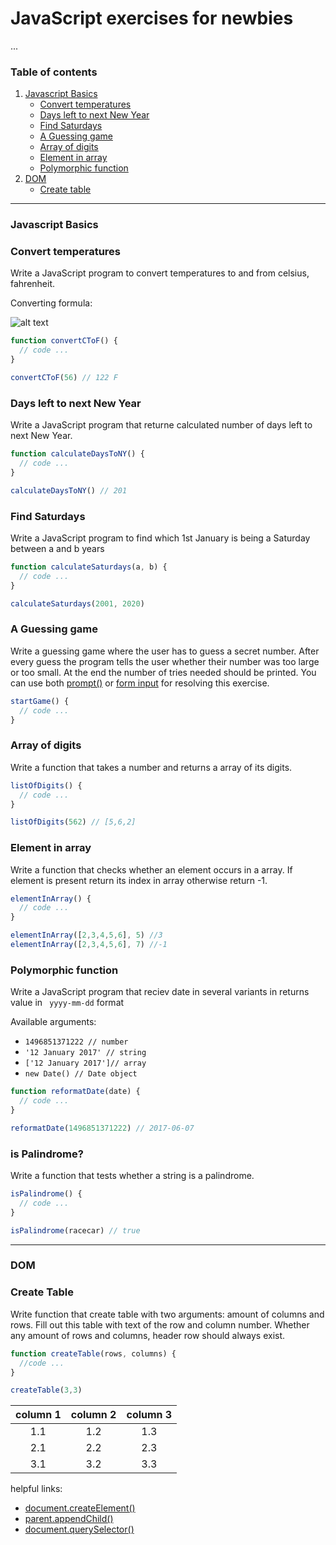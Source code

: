 # JavaScript exercises for newbies 

...

### Table of contents

1. [Javascript Basics](#javascript-basics)
    + [Convert temperatures](#convert-temperatures)
    + [Days left to next New Year](#days-left-to-next-new-year)
    + [Find Saturdays](#find-saturdays)
    + [A Guessing game](#a-guessing-game)
    + [Array of digits](#array-of-digits)
    + [Element in array](#element-in-array)
    + [Polymorphic function](#polymorphic-function)
3. [DOM](#dom)
    + [Create table](#create-table)

---

### Javascript Basics

### Convert temperatures

Write a JavaScript program to convert temperatures to and from celsius, fahrenheit.

Converting formula:

![alt text](http://www.w3resource.com/w3r_images/javascript-centigrade-to-fahrenheit-exercise-11.png 'Converting formula')

```javascript
function convertCToF() {
  // code ...
}

convertCToF(56) // 122 F
```


### Days left to next New Year

Write a JavaScript program that returne calculated number of days left to next New Year.

```javascript
function calculateDaysToNY() {
  // code ...
}

calculateDaysToNY() // 201
```


### Find Saturdays

Write a JavaScript program to find which 1st January is being a Saturday between a and b years


```javascript
function calculateSaturdays(a, b) {
  // code ...
}

calculateSaturdays(2001, 2020)
```

### A Guessing game

Write a guessing game where the user has to guess a secret number. After every guess the program tells the user whether their number was too large or too small. At the end the number of tries needed should be printed. You can use both [prompt()](https://developer.mozilla.org/en/docs/Web/API/Window/prompt) or [form input](https://developer.mozilla.org/en-US/docs/Web/HTML/Element/input) for resolving this exercise.

```javascript
startGame() {
  // code ...
}
```

### Array of digits

Write a function that takes a number and returns a array of its digits.

```javascript
listOfDigits() {
  // code ...
}

listOfDigits(562) // [5,6,2]
```

### Element in array

Write a function that checks whether an element occurs in a array. If element is present return its index in array otherwise
return -1.

```javascript
elementInArray() {
  // code ...
}

elementInArray([2,3,4,5,6], 5) //3
elementInArray([2,3,4,5,6], 7) //-1
```


### Polymorphic function

Write a JavaScript program that reciev date in several variants in returns value in ``` yyyy-mm-dd``` format

Available arguments: 

+ ```1496851371222 // number```
+ ```'12 January 2017' // string```
+ ```['12 January 2017']// array```
+ ```new Date() // Date object```


```javascript
function reformatDate(date) {
  // code ...
}

reformatDate(1496851371222) // 2017-06-07
```

### is Palindrome?

Write a function that tests whether a string is a palindrome.

```javascript
isPalindrome() {
  // code ...
}

isPalindrome(racecar) // true
```

---

### DOM

### Create Table

Write function that create table with two arguments: amount of columns and rows. Fill out this table with text of the row and column number. Whether any amount of rows and columns, header row should always exist.

```javascript
function createTable(rows, columns) {
  //code ...
}

createTable(3,3)
```
| column 1 | column 2 | column 3 |
|:---:|:---:|:---:|
| 1.1 | 1.2 | 1.3 |
| 2.1 | 2.2 | 2.3 |
| 3.1 | 3.2 | 3.3 |

helpful links:
+ [document.createElement()](https://developer.mozilla.org/en-US/docs/Web/API/Document/createElement)
+ [parent.appendChild()](https://developer.mozilla.org/en-US/docs/Web/API/Node/appendChild)
+ [document.querySelector()](https://developer.mozilla.org/en-US/docs/Web/API/Document/querySelector)

